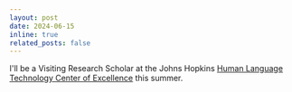 ```yaml
---
layout: post
date: 2024-06-15
inline: true
related_posts: false
---
```


I'll be a Visiting Research Scholar at the Johns Hopkins [Human Language Technology Center of Excellence](https://hltcoe.jhu.edu/) this summer.